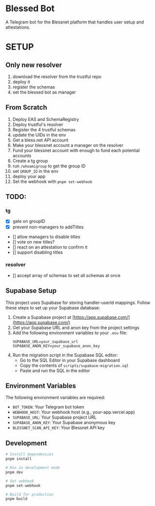 # Blessed Bot

A Telegram bot for the Blessnet platform that handles user setup and attestations.

# SETUP

## Only new resolver

1. download the resolver from the trustful repo
2. deploy it
3. register the schemas
4. set the blessed bot as manager

## From Scratch
1. Deploy EAS and SchemaRegistry
2. Deploy trustful's resolver
3. Register the 4 trustful schemas
4. update the UIDs in the env
5. Get a bless.net API account
6. Make your blessnet account a manager on the resolver
7. Fund your blessnet account with enough to fund each potential accounts
8. Create a tg group
9. run `/whoamigroup` to get the group ID
10. set `GROUP_ID` in the env
11. deploy your app
12. Set the webhook with `pnpm set-webhook`

## TODO:


### tg

- [x] gate on groupID
- [x] prevent non-managers to addTitles
- [] allow managers to disable titles
- [] vote on new titles?
- [] react on an attestation to confirm it
- [] support disabling titles

### resolver

- [] accept array of schemas to set all schemas at once

## Supabase Setup

This project uses Supabase for storing handler-userId mappings. Follow these steps to set up your Supabase database:

1. Create a Supabase project at [https://app.supabase.com/](https://app.supabase.com/)
2. Get your Supabase URL and anon key from the project settings
3. Add the following environment variables to your `.env` file:
   ```
   SUPABASE_URL=your_supabase_url
   SUPABASE_ANON_KEY=your_supabase_anon_key
   ```
4. Run the migration script in the Supabase SQL editor:
   - Go to the SQL Editor in your Supabase dashboard
   - Copy the contents of `scripts/supabase-migration.sql`
   - Paste and run the SQL in the editor

## Environment Variables

The following environment variables are required:

- `BOT_TOKEN`: Your Telegram bot token
- `WEBHOOK_HOST`: Your webhook host (e.g., your-app.vercel.app)
- `SUPABASE_URL`: Your Supabase project URL
- `SUPABASE_ANON_KEY`: Your Supabase anonymous key
- `BLESSNET_SCAN_API_KEY`: Your Blessnet API key

## Development

```bash
# Install dependencies
pnpm install

# Run in development mode
pnpm dev

# Set webhook
pnpm set-webhook

# Build for production
pnpm build
```
